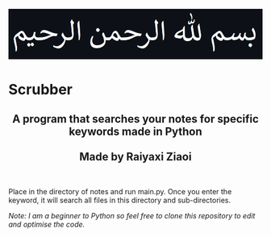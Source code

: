 <img src="https://raw.githubusercontent.com/Raiyaxi-Ziaoi/Resources/main/bismillah.png?token=GHSAT0AAAAAABXCMKG533RUMQ4V6F5TPBJWYYH3CRQ
"></img>

# Scrubber

<div align="center"><h2>
    A program that searches your notes for specific keywords made in Python<br/><br/>Made by Raiyaxi Ziaoi
</h2></div>
<br/>

Place in the directory of notes and run main.py. Once you enter the keyword, it will search all files in this directory and sub-directories.

<i>
    Note: I am a beginner to Python so feel free to clone this repository to edit and optimise the code.
</i>
